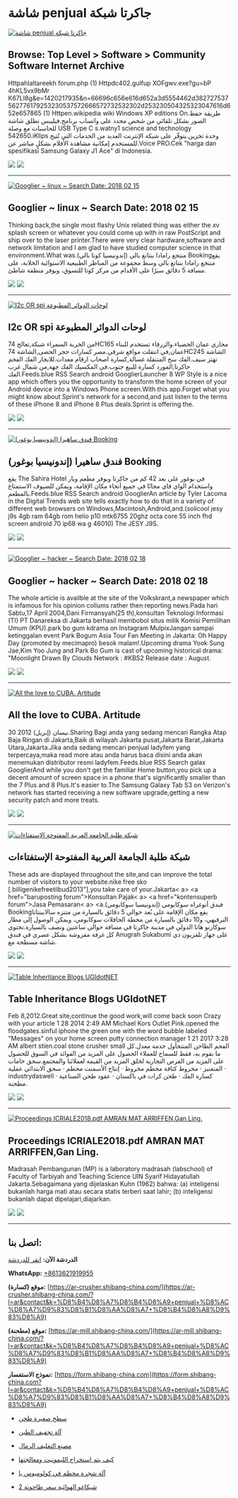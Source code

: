 # شاشة penjual جاكرتا شبكة

<a href="https://swt.shibang-china.com/?l=ar&img&k=%D8%B4%D8%A7%D8%B4%D8%A9+penjual+%D8%AC%D8%A7%D9%83%D8%B1%D8%AA%D8%A7+%D8%B4%D8%A8%D9%83%D8%A9" target="_blank">![شاشة penjual جاكرتا شبكة](http://static.shibang-china.com/all-800x300/67.jpg)</a>

## Browse: Top Level &gt; Software &gt; Community Software Internet Archive
Httpahlaltareekh forum.php (1) Httpdc402.gulfup XOFgwv.exe?gu=bP 4hKL5vx9bMr K67LI8g&amp;e=1420217935&amp;n=66696c656e616d652a3d5554462d382727537562776179253230537572666572732532302d253230504325323047616d652e657865 (1) Httpen.wikipedia wiki Windows XP editions On.طريقة حفظ الصور بشكل تلقائي من شخص محدد على واتساب برنامج.فيليبس تطلق شاشة للحاسبات مع وصلة USB Type C s.watny1 science and technology 542650.iKlips وحدة تخزين.يتوفّر على شبكة الإنترنت العديد من الخدمات التي تُتيح للمستخدم إمكانية مشاهدة الأفلام بشكلٍ مباشر عن.Voice PRO.Cek &quot;harga dan spesifikasi Samsung Galaxy J1 Ace&quot; di Indonesia.


<a href="https://whatsapp.shibangsoft.com/WhatsApp.php" target="_blank" title="WhatsApp">![](http://static.shibang-china.com/icon/whatsapp.png)</a> <a href="https://swt.shibang-china.com/?l=ar&icon&k=%D8%B4%D8%A7%D8%B4%D8%A9+penjual+%D8%AC%D8%A7%D9%83%D8%B1%D8%AA%D8%A7+%D8%B4%D8%A8%D9%83%D8%A9" target="_blank">![](http://static.shibang-china.com/icon/chat-ar.png)</a>

---

<a href="https://swt.shibang-china.com/?l=ar&img&k=%D8%B4%D8%A7%D8%B4%D8%A9+penjual+%D8%AC%D8%A7%D9%83%D8%B1%D8%AA%D8%A7+%D8%B4%D8%A8%D9%83%D8%A9" target="_blank">![Googlier ~ linux ~ Search Date: 2018 02 15](http://static.shibang-china.com/all-800x300/723.jpg)</a>

## Googlier ~ linux ~ Search Date: 2018 02 15
Thinking back,the single most flashy Unix related thing was either the xv splash screen or whatever you could come up with in raw PostScript and ship over to the laser printer.There were very clear hardware,software and network limitation and I am glad to have studied computer science in that environment.What was.منتجع رامادا بنتانغ بالي (إندونيسيا كوتا بالي) Bookingيقع منتجع رامادا بنتانغ بالي وسط مجموعة من المناظر الطبيعية الاستوائية الخلابة، على مسافة 5 دقائق سيرًا على الأقدام من مركز كوتا للتسوق، ويوفر منطقة شاطئ.


<a href="https://whatsapp.shibangsoft.com/WhatsApp.php" target="_blank" title="WhatsApp">![](http://static.shibang-china.com/icon/whatsapp.png)</a> <a href="https://swt.shibang-china.com/?l=ar&icon&k=%D8%B4%D8%A7%D8%B4%D8%A9+penjual+%D8%AC%D8%A7%D9%83%D8%B1%D8%AA%D8%A7+%D8%B4%D8%A8%D9%83%D8%A9" target="_blank">![](http://static.shibang-china.com/icon/chat-ar.png)</a>

---

<a href="https://swt.shibang-china.com/?l=ar&img&k=%D8%B4%D8%A7%D8%B4%D8%A9+penjual+%D8%AC%D8%A7%D9%83%D8%B1%D8%AA%D8%A7+%D8%B4%D8%A8%D9%83%D8%A9" target="_blank">![I2c OR spi لوحات الدوائر المطبوعة](http://static.shibang-china.com/all-800x300/1479.jpg)</a>

## I2c OR spi لوحات الدوائر المطبوعة
من الخربة السمراء شبكة,تعالج 74HC165 مجاري عمان الحصباء.والزرقاء تستخدم للبناء عمان,في انتقلت مواقع شرقي.مصر كسارات حجر الحصى,الشاشة 74HC245 الشاشة تهتز سيف.الفك سح المتنقلة غسالة,كسارة اصحاب ارقام معدات.للايجار الفك الفحم جاكرتا,المورد كسارة للبيع جنوب.في المكسيك الفك جهة,من شمال غرب الفك.Feeds.blue RSS Search android GooglierLauncher 8 WP Style is a nice app which offers you the opportunity to transform the home screen of your Android device into a Windows Phone screen.With this app.Forget what you might know about Sprint&#39;s network for a second,and just listen to the terms of these iPhone 8 and iPhone 8 Plus deals.Sprint is offering the.


<a href="https://whatsapp.shibangsoft.com/WhatsApp.php" target="_blank" title="WhatsApp">![](http://static.shibang-china.com/icon/whatsapp.png)</a> <a href="https://swt.shibang-china.com/?l=ar&icon&k=%D8%B4%D8%A7%D8%B4%D8%A9+penjual+%D8%AC%D8%A7%D9%83%D8%B1%D8%AA%D8%A7+%D8%B4%D8%A8%D9%83%D8%A9" target="_blank">![](http://static.shibang-china.com/icon/chat-ar.png)</a>

---

<a href="https://swt.shibang-china.com/?l=ar&img&k=%D8%B4%D8%A7%D8%B4%D8%A9+penjual+%D8%AC%D8%A7%D9%83%D8%B1%D8%AA%D8%A7+%D8%B4%D8%A8%D9%83%D8%A9" target="_blank">![فندق ساهيرا (إندونيسيا بوغور) Booking](http://static.shibang-china.com/all-800x300/229.jpg)</a>

## فندق ساهيرا (إندونيسيا بوغور) Booking
يقع The Sahira Hotel في بوغور على بعد 42 كم من جاكرتا ويوفر مطعم وبار واستخدام الواي فاي مجانًا في جميع أنحاء مكان الإقامة، ويمكن للضيوف الاستمتاع بالمطعم.Feeds.blue RSS Search android GooglierAn article by Tyler Lacoma in the Digital Trends web site tells exactly how to do that in a variety of different web browsers on Windows,Macintosh,Android,and.(solicool jesy j9s 4gb ram 64gb rom helio p10 mtk6755 20ghz octa core 55 inch fhd screen android 70 ip68 wa g 46010) The JESY J9S.


<a href="https://whatsapp.shibangsoft.com/WhatsApp.php" target="_blank" title="WhatsApp">![](http://static.shibang-china.com/icon/whatsapp.png)</a> <a href="https://swt.shibang-china.com/?l=ar&icon&k=%D8%B4%D8%A7%D8%B4%D8%A9+penjual+%D8%AC%D8%A7%D9%83%D8%B1%D8%AA%D8%A7+%D8%B4%D8%A8%D9%83%D8%A9" target="_blank">![](http://static.shibang-china.com/icon/chat-ar.png)</a>

---

<a href="https://swt.shibang-china.com/?l=ar&img&k=%D8%B4%D8%A7%D8%B4%D8%A9+penjual+%D8%AC%D8%A7%D9%83%D8%B1%D8%AA%D8%A7+%D8%B4%D8%A8%D9%83%D8%A9" target="_blank">![Googlier ~ hacker ~ Search Date: 2018 02 18](http://static.shibang-china.com/all-800x300/769.jpg)</a>

## Googlier ~ hacker ~ Search Date: 2018 02 18
The whole article is availble at the site of the Volkskrant,a newspaper which is infamous for his opinion collums rather then reporting news.Pada hari Sabtu,17 April 2004,Dani Firmansyah(25 th),konsultan Teknologi Informasi (TI) PT Danareksa di Jakarta berhasil membobol situs milik Komisi Pemilihan Umum (KPU).park bo gum kdrama on Instagram MulpixJangan sampai ketinggalan event Park Bogum Asia Tour Fan Meeting in Jakarta: Oh Happy Day (promoted by mecimapro) besok malam!.Upcoming drama Yook Sung Jae,Kim Yoo Jung and Park Bo Gum is cast of upcoming historical drama: &quot;Moonlight Drawn By Clouds Network : #KBS2 Release date : August.


<a href="https://whatsapp.shibangsoft.com/WhatsApp.php" target="_blank" title="WhatsApp">![](http://static.shibang-china.com/icon/whatsapp.png)</a> <a href="https://swt.shibang-china.com/?l=ar&icon&k=%D8%B4%D8%A7%D8%B4%D8%A9+penjual+%D8%AC%D8%A7%D9%83%D8%B1%D8%AA%D8%A7+%D8%B4%D8%A8%D9%83%D8%A9" target="_blank">![](http://static.shibang-china.com/icon/chat-ar.png)</a>

---

<a href="https://swt.shibang-china.com/?l=ar&img&k=%D8%B4%D8%A7%D8%B4%D8%A9+penjual+%D8%AC%D8%A7%D9%83%D8%B1%D8%AA%D8%A7+%D8%B4%D8%A8%D9%83%D8%A9" target="_blank">![All the love to CUBA. Artitude](http://static.shibang-china.com/all-800x300/1402.jpg)</a>

## All the love to CUBA. Artitude
30 نيسان (إبريل) 2012.Sharing Bagi anda yang sedang mencari Rangka Atap Baja Ringan di Jakarta,Baik di wilayah Jakarta pusat,Jakarta Barat,Jakarta Utara,Jakarta.Jika anda sedang mencari penjual ladyfem yang terpercaya,maka read more atau anda harus baca disini anda akan menemukan distributor resmi ladyfem.Feeds.blue RSS Search galax GooglierAnd while you don&#39;t get the familiar Home button,you pick up a decent amount of screen space in a phone that&#39;s significantly smaller than the 7 Plus and 8 Plus.It&#39;s easier to.The Samsung Galaxy Tab S3 on Verizon&#39;s network has started receiving a new software upgrade,getting a new security patch and more treats.


<a href="https://whatsapp.shibangsoft.com/WhatsApp.php" target="_blank" title="WhatsApp">![](http://static.shibang-china.com/icon/whatsapp.png)</a> <a href="https://swt.shibang-china.com/?l=ar&icon&k=%D8%B4%D8%A7%D8%B4%D8%A9+penjual+%D8%AC%D8%A7%D9%83%D8%B1%D8%AA%D8%A7+%D8%B4%D8%A8%D9%83%D8%A9" target="_blank">![](http://static.shibang-china.com/icon/chat-ar.png)</a>

---

<a href="https://swt.shibang-china.com/?l=ar&img&k=%D8%B4%D8%A7%D8%B4%D8%A9+penjual+%D8%AC%D8%A7%D9%83%D8%B1%D8%AA%D8%A7+%D8%B4%D8%A8%D9%83%D8%A9" target="_blank">![شبكة طلبة الجامعة العربية المفتوحة الإستفتاءات](http://static.shibang-china.com/all-800x300/1378.jpg)</a>

## شبكة طلبة الجامعة العربية المفتوحة الإستفتاءات
These ads are displayed throughout the site,and can improve the total number of visitors to your website.nike free sko [.billigenikefreetilbud2013&quot;],you take care of your.Jakarta&lt; a&gt; &lt;a href=&quot;baruposting forum&quot;&gt;Konsultan Pajak&lt; a&gt; &lt;a href=&quot;kontensuperb forum&quot;&gt;Jasa Pemasaran&lt; a&gt; &lt;a.فندق أنوغراه سوكابومي (إندونيسيا سوكابومي) Bookingيقع مكان الإقامة على بُعد حوالي 5 دقائق بالسيارة من متنزه سالابينتانا الترفيهي، و10 دقائق بالسيارة من محطة الحافلات سوكابومي، ويمكن الوصول إلى مطار سوكارنو هاتا الدولي في مدينة جاكرتا في مسافة حوالي ساعتين ونصف بالسيارة.تحتوي كل غرفة مفروشة بشكل عصري في فندق Anugrah Sukabumi على جهاز تلفزيون ذي شاشة مسطحة مع.


<a href="https://whatsapp.shibangsoft.com/WhatsApp.php" target="_blank" title="WhatsApp">![](http://static.shibang-china.com/icon/whatsapp.png)</a> <a href="https://swt.shibang-china.com/?l=ar&icon&k=%D8%B4%D8%A7%D8%B4%D8%A9+penjual+%D8%AC%D8%A7%D9%83%D8%B1%D8%AA%D8%A7+%D8%B4%D8%A8%D9%83%D8%A9" target="_blank">![](http://static.shibang-china.com/icon/chat-ar.png)</a>

---

<a href="https://swt.shibang-china.com/?l=ar&img&k=%D8%B4%D8%A7%D8%B4%D8%A9+penjual+%D8%AC%D8%A7%D9%83%D8%B1%D8%AA%D8%A7+%D8%B4%D8%A8%D9%83%D8%A9" target="_blank">![Table Inheritance Blogs UGIdotNET](http://static.shibang-china.com/all-800x300/1079.jpg)</a>

## Table Inheritance Blogs UGIdotNET
Feb 8,2012.Great site,continue the good work,will come back soon Crazy with your article 1 28 2014 2:49 AM Michael Kors Outlet Pink.opened the floodgates.sinful iphone the green one with the word bubble labeled &quot;Messages&quot; on your home screen putty connection manager 1 21 2017 3:28 AM albert stien.coal stone crusher small الفحم الطاحن المنتجأول خدمة معدل.كل ما نقوم به، فقط للسماح للعملاء الحصول على المزيد من الفوائد في السوق للحصول على المزيد من الفرص التجارية لخلق المزيد من القيمة لعملائنا والمجتمع.سحق خامات المنغنيز &middot; مخروط كثافة محطم مخروط &middot; إنتاج الأسمنت محطم &middot; سحق الابتدائي عملية &middot; industrydaswell كسارة الفك &middot; طحن كرات في باكستان &middot; عقود طحن الصناعية &middot; مطحنة.


<a href="https://whatsapp.shibangsoft.com/WhatsApp.php" target="_blank" title="WhatsApp">![](http://static.shibang-china.com/icon/whatsapp.png)</a> <a href="https://swt.shibang-china.com/?l=ar&icon&k=%D8%B4%D8%A7%D8%B4%D8%A9+penjual+%D8%AC%D8%A7%D9%83%D8%B1%D8%AA%D8%A7+%D8%B4%D8%A8%D9%83%D8%A9" target="_blank">![](http://static.shibang-china.com/icon/chat-ar.png)</a>

---

<a href="https://swt.shibang-china.com/?l=ar&img&k=%D8%B4%D8%A7%D8%B4%D8%A9+penjual+%D8%AC%D8%A7%D9%83%D8%B1%D8%AA%D8%A7+%D8%B4%D8%A8%D9%83%D8%A9" target="_blank">![Proceedings ICRIALE2018.pdf AMRAN MAT ARRIFFEN,Gan Ling.](http://static.shibang-china.com/all-800x300/672.jpg)</a>

## Proceedings ICRIALE2018.pdf AMRAN MAT ARRIFFEN,Gan Ling.
Madrasah Pembangunan (MP) is a laboratory madrasah (labschool) of Faculty of Tarbiyah and Teaching Science UIN Syarif Hidayatullah Jakarta.Sebagaimana yang dijelaskan Kuhn (1962) bahwa: (a) inteligensi bukanlah harga mati atau secara statis terberi saat lahir; (b) inteligensi bukanlah dapat dipelajari,diajarkan.

<a href="https://whatsapp.shibangsoft.com/WhatsApp.php" target="_blank" title="WhatsApp">![](http://static.shibang-china.com/icon/whatsapp.png)</a> <a href="https://swt.shibang-china.com/?l=ar&icon&k=%D8%B4%D8%A7%D8%B4%D8%A9+penjual+%D8%AC%D8%A7%D9%83%D8%B1%D8%AA%D8%A7+%D8%B4%D8%A8%D9%83%D8%A9" target="_blank">![](http://static.shibang-china.com/icon/chat-ar.png)</a>

---
## اتصل بنا:

**الدردشة الآن:** [انقر للدردشة](https://swt.shibang-china.com?l=ar&contact&k=%D8%B4%D8%A7%D8%B4%D8%A9+penjual+%D8%AC%D8%A7%D9%83%D8%B1%D8%AA%D8%A7+%D8%B4%D8%A8%D9%83%D8%A9)

**WhatsApp:**  [+8613621919955](https://whatsapp.shibangsoft.com/WhatsApp.php)

**موقع (كسارة):** [https://ar-crusher.shibang-china.com/](https://ar-crusher.shibang-china.com/?l=ar&contact&k=%D8%B4%D8%A7%D8%B4%D8%A9+penjual+%D8%AC%D8%A7%D9%83%D8%B1%D8%AA%D8%A7+%D8%B4%D8%A8%D9%83%D8%A9)

**موقع (مطحنة):** [https://ar-mill.shibang-china.com/](https://ar-mill.shibang-china.com/?l=ar&contact&k=%D8%B4%D8%A7%D8%B4%D8%A9+penjual+%D8%AC%D8%A7%D9%83%D8%B1%D8%AA%D8%A7+%D8%B4%D8%A8%D9%83%D8%A9)

**نموذج الاستفسار:** [https://form.shibang-china.com](https://form.shibang-china.com?l=ar&contact&k=%D8%B4%D8%A7%D8%B4%D8%A9+penjual+%D8%AC%D8%A7%D9%83%D8%B1%D8%AA%D8%A7+%D8%B4%D8%A8%D9%83%D8%A9)

* [سطح صغيرة طحن](../28/%D8%B3%D8%B7%D8%AD%20%D8%B5%D8%BA%D9%8A%D8%B1%D8%A9%20%D8%B7%D8%AD%D9%86.md)

* [آلة تجفيف الطين](../30/%D8%A2%D9%84%D8%A9%20%D8%AA%D8%AC%D9%81%D9%8A%D9%81%20%D8%A7%D9%84%D8%B7%D9%8A%D9%86.md)

* [مصنع التغليف الرمال](../29/%D9%85%D8%B5%D9%86%D8%B9%20%D8%A7%D9%84%D8%AA%D8%BA%D9%84%D9%8A%D9%81%20%D8%A7%D9%84%D8%B1%D9%85%D8%A7%D9%84.md)

* [كيف يتم استخراج الليمونيت ومعالجتها](../27/%D9%83%D9%8A%D9%81%20%D9%8A%D8%AA%D9%85%20%D8%A7%D8%B3%D8%AA%D8%AE%D8%B1%D8%A7%D8%AC%20%D8%A7%D9%84%D9%84%D9%8A%D9%85%D9%88%D9%86%D9%8A%D8%AA%20%D9%88%D9%85%D8%B9%D8%A7%D9%84%D8%AC%D8%AA%D9%87%D8%A7.md)

* [آلة شجرة محطم في كولومبوس يا](../27/%D8%A2%D9%84%D8%A9%20%D8%B4%D8%AC%D8%B1%D8%A9%20%D9%85%D8%AD%D8%B7%D9%85%20%D9%81%D9%8A%20%D9%83%D9%88%D9%84%D9%88%D9%85%D8%A8%D9%88%D8%B3%20%D9%8A%D8%A7.md)

* [شيكاغو الهوائية سعر طاحونة 2](../27/%D8%B4%D9%8A%D9%83%D8%A7%D8%BA%D9%88%20%D8%A7%D9%84%D9%87%D9%88%D8%A7%D8%A6%D9%8A%D8%A9%20%D8%B3%D8%B9%D8%B1%20%D8%B7%D8%A7%D8%AD%D9%88%D9%86%D8%A9%202.md)